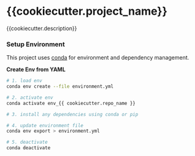 # {{cookiecutter.project_name}}

{{cookiecutter.description}}

### Setup Environment

This project uses [conda](https://docs.conda.io/projects/conda/en/latest/index.html) for environment and dependency management. 

**Create Env from YAML**

```sh
# 1. load env
conda env create --file environment.yml

# 2. activate env
conda activate env_{{ cookiecutter.repo_name }}

# 3. install any dependencies using conda or pip

# 4. update environment file
conda env export > environment.yml

# 5. deactivate 
conda deactivate
```
